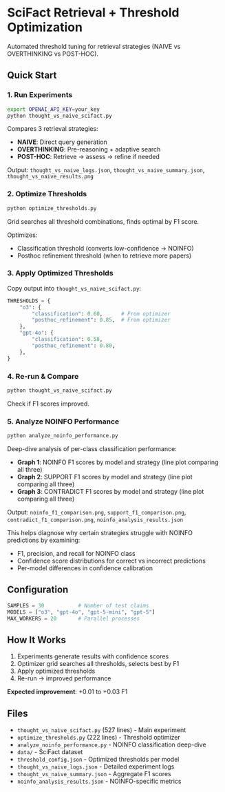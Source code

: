 # SciFact Retrieval + Threshold Optimization

Automated threshold tuning for retrieval strategies (NAIVE vs OVERTHINKING vs POST-HOC).

## Quick Start

### 1. Run Experiments
```bash
export OPENAI_API_KEY=your_key
python thought_vs_naive_scifact.py
```

Compares 3 retrieval strategies:
- **NAIVE**: Direct query generation
- **OVERTHINKING**: Pre-reasoning + adaptive search
- **POST-HOC**: Retrieve → assess → refine if needed

Output: `thought_vs_naive_logs.json`, `thought_vs_naive_summary.json`, `thought_vs_naive_results.png`

### 2. Optimize Thresholds
```bash
python optimize_thresholds.py
```

Grid searches all threshold combinations, finds optimal by F1 score.

Optimizes:
- Classification threshold (converts low-confidence → NOINFO)
- Posthoc refinement threshold (when to retrieve more papers)

### 3. Apply Optimized Thresholds

Copy output into `thought_vs_naive_scifact.py`:

```python
THRESHOLDS = {
    "o3": {
        "classification": 0.60,      # From optimizer
        "posthoc_refinement": 0.85,  # From optimizer
    },
    "gpt-4o": {
        "classification": 0.58,
        "posthoc_refinement": 0.80,
    },
}
```

### 4. Re-run & Compare
```bash
python thought_vs_naive_scifact.py
```

Check if F1 scores improved.

### 5. Analyze NOINFO Performance
```bash
python analyze_noinfo_performance.py
```

Deep-dive analysis of per-class classification performance:
- **Graph 1**: NOINFO F1 scores by model and strategy (line plot comparing all three)
- **Graph 2**: SUPPORT F1 scores by model and strategy (line plot comparing all three)
- **Graph 3**: CONTRADICT F1 scores by model and strategy (line plot comparing all three)

Output: `noinfo_f1_comparison.png`, `support_f1_comparison.png`, `contradict_f1_comparison.png`, `noinfo_analysis_results.json`

This helps diagnose why certain strategies struggle with NOINFO predictions by examining:
- F1, precision, and recall for NOINFO class
- Confidence score distributions for correct vs incorrect predictions
- Per-model differences in confidence calibration

## Configuration

```python
SAMPLES = 30           # Number of test claims
MODELS = ["o3", "gpt-4o", "gpt-5-mini", "gpt-5"]
MAX_WORKERS = 20       # Parallel processes
```

## How It Works

1. Experiments generate results with confidence scores
2. Optimizer grid searches all thresholds, selects best by F1
3. Apply optimized thresholds
4. Re-run → improved performance

**Expected improvement**: +0.01 to +0.03 F1

## Files
- `thought_vs_naive_scifact.py` (527 lines) - Main experiment
- `optimize_thresholds.py` (222 lines) - Threshold optimizer
- `analyze_noinfo_performance.py` - NOINFO classification deep-dive
- `data/` - SciFact dataset
- `threshold_config.json` - Optimized thresholds per model
- `thought_vs_naive_logs.json` - Detailed experiment logs
- `thought_vs_naive_summary.json` - Aggregate F1 scores
- `noinfo_analysis_results.json` - NOINFO-specific metrics
